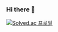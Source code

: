 ### Hi there 👋

[![Solved.ac 프로필](http://mazassumnida.wtf/api/v2/generate_badge?boj=codingnoob12)](https://solved.ac/codingnoob12)

<!--
**codingNoob12/codingNoob12** is a ✨ _special_ ✨ repository because its `README.md` (this file) appears on your GitHub profile.

Here are some ideas to get you started:

- 🔭 I’m currently working on ...
- 🌱 I’m currently learning ...
- 👯 I’m looking to collaborate on ...
- 🤔 I’m looking for help with ...
- 💬 Ask me about ...
- 📫 How to reach me: ...
- 😄 Pronouns: ...
- ⚡ Fun fact: ...
-->
